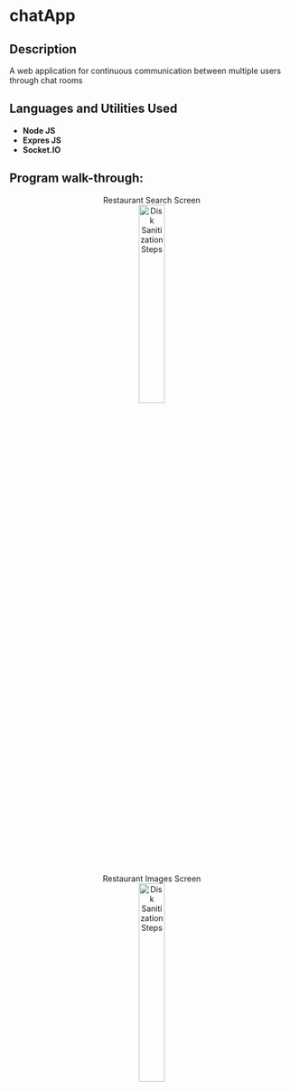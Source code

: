 # chatApp
<h2>Description</h2>
A web application for continuous communication between multiple users through chat rooms
<br />


<h2>Languages and Utilities Used</h2>

- <b>Node JS</b> 
- <b>Expres JS</b>
- <b>Socket.IO</b>

<h2>Program walk-through:</h2>

<p align="center">
Restaurant Search Screen <br/>
<img src="" height="30%" width="30%" alt="Disk Sanitization Steps"/>

<p align="center">
Restaurant Images Screen <br/>
<img src="" height="30%" width="30%" alt="Disk Sanitization Steps"/>
<br />
